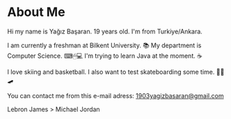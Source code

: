 # About Me


Hi my name is Yağız Başaran. 19 years old. I'm from Turkiye/Ankara.

I am currently a freshman at Bilkent University. 📚
My department is Computer Science. ⌨🖱💻
I'm trying to learn Java at the moment. ☕

I love skiing and basketball. I also want to test skateboarding some time. 🏀🎿🛹

You can contact me from this e-mail adress: 1903yagizbasaran@gmail.com

Lebron James > Michael Jordan


<!---
YagizBasaran/YagizBasaran is a ✨ special ✨ repository because its `README.md` (this file) appears on your GitHub profile.
You can click the Preview link to take a look at your changes.
--->
